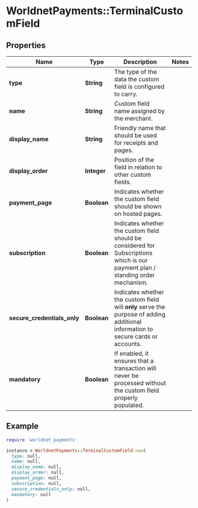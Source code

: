 # WorldnetPayments::TerminalCustomField

## Properties

| Name | Type | Description | Notes |
| ---- | ---- | ----------- | ----- |
| **type** | **String** | The type of the data the custom field is configured to carry. |  |
| **name** | **String** | Custom field name assigned by the merchant. |  |
| **display_name** | **String** | Friendly name that should be used for receipts and pages. |  |
| **display_order** | **Integer** | Position of the field in relation to other custom fields. |  |
| **payment_page** | **Boolean** | Indicates whether the custom field should be shown on hosted pages. |  |
| **subscription** | **Boolean** | Indicates whether the custom field should be considered for Subscriptions which is our payment plan / standing order mechanism. |  |
| **secure_credentials_only** | **Boolean** | Indicates whether the custom field will **only** serve the purpose of adding additional information to secure cards or accounts. |  |
| **mandatory** | **Boolean** | If enabled, it ensures that a transaction will never be processed without the custom field properly populated. |  |

## Example

```ruby
require 'worldnet_payments'

instance = WorldnetPayments::TerminalCustomField.new(
  type: null,
  name: null,
  display_name: null,
  display_order: null,
  payment_page: null,
  subscription: null,
  secure_credentials_only: null,
  mandatory: null
)
```

